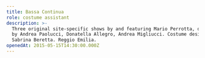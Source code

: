 ```yaml
---
title: Bassa Continua
role: costume assistant
description: >-
  Three original site-specific shows by and featuring Mario Perrotta, directed
  by Andrea Paolucci, Donatella Allegro, Andrea Migliucci. Costume design by
  Sabrina Beretta. Reggio Emilia.
openedAt: 2015-05-15T14:30:00.000Z
---
```



